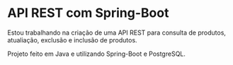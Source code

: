 # API REST com Spring-Boot

Estou trabalhando na criação de uma API REST para consulta de produtos, atualiação, exclusão e inclusão de produtos. 

Projeto feito em Java e utilizando Spring-Boot e PostgreSQL. 


